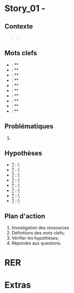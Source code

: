 <link rel="stylesheet" href="../../stylesheet.css">

# Story_01 - 

## Contexte
> .

## Mots clefs
- <def-of></def-of> : **
- <def-of></def-of> : **
- <def-of></def-of> : **
- <def-of></def-of> : **
- <def-of></def-of> : **
- <def-of></def-of> : **
- <def-of></def-of> : **
- <def-of></def-of> : **
- <def-of></def-of> : **
- <def-of></def-of> : **

## Problématiques
1. 

## Hypothèses
- <u>?</u> <h-t/> : *!;*
- <u>?</u> <h-t/> : *!;*
- <u>?</u> <h-t/> : *!;*
- <u>?</u> <h-t/> : *!;*
- <u>?</u> <h-t/> : *!;*
- <u>?</u> <h-t/> : *!;*
- <u>?</u> <h-t/> : *!;*
- <u>?</u> <h-t/> : *!;*

## Plan d'action
1. Investigation des ressources
6. Définitions des mots clefs;
7. Vérifier les hypothèses;
8. Répondre aux questions.

# RER

# Extras